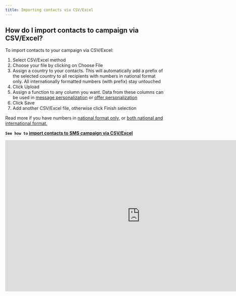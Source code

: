 ```yaml
---
title: Importing contacts via CSV/Excel
---
```


## How do I import contacts to campaign via CSV/Excel?
To import contacts to your campaign via CSV/Excel:
1.	Select CSV/Excel method
2.	Choose your file by clicking on Choose File
3.	Assign a country to your contacts. This will automatically add a prefix of the selected country to all recipients with numbers in national format only. All internationally formatted numbers (with prefix) stay untouched
4.	Click Upload
5.	Assign a function to any column you want. Data from these columns can be used in [message personalization](message-personalization.md#how-can-i-personalize-my-campaign) or [offer personalization](offer-personalization.md#how-can-i-personalize-an-offer) 
6.	Click Save
7.	Add another CSV/Excel file, otherwise click Finish selection

Read more if you have numbers in [national format only](assigning-country-to-contacts.md#i-have-my-contact-numbers-in-national-format-only), or [both national and international format.](assigning-country-to-contacts.md#i-have-my-contact-numbers-in-both-national-and-international-formats)


**`See how to` [import contacts to SMS campaign via CSV/Excel](https://www.youtube.com/watch?v=JKmr8OgRLaM&list=PL3m8jKRwlM0ugQ0LwprF68wLmVzdDLASZ&index=1)**

<iframe width="854" height="480" src="https://www.youtube.com/embed/JKmr8OgRLaM?list=PL3m8jKRwlM0ugQ0LwprF68wLmVzdDLASZ" frameborder="0" allow="autoplay; encrypted-media" allowfullscreen></iframe>
